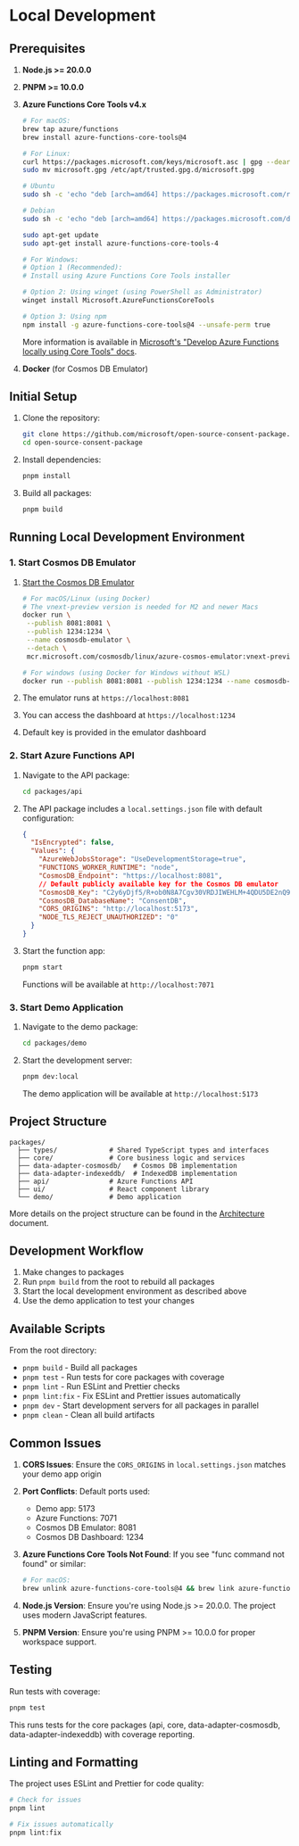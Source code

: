 # Local Development

## Prerequisites

1. **Node.js >= 20.0.0**
2. **PNPM >= 10.0.0**
3. **Azure Functions Core Tools v4.x**

   ```bash
   # For macOS:
   brew tap azure/functions
   brew install azure-functions-core-tools@4
   ```

   ```bash
   # For Linux:
   curl https://packages.microsoft.com/keys/microsoft.asc | gpg --dearmor > microsoft.gpg
   sudo mv microsoft.gpg /etc/apt/trusted.gpg.d/microsoft.gpg
   
   # Ubuntu
   sudo sh -c 'echo "deb [arch=amd64] https://packages.microsoft.com/repos/microsoft-ubuntu-$(lsb_release -cs 2>/dev/null)-prod $(lsb_release -cs 2>/dev/null) main" > /etc/apt/sources.list.d/dotnetdev.list'
   
   # Debian
   sudo sh -c 'echo "deb [arch=amd64] https://packages.microsoft.com/debian/$(lsb_release -rs 2>/dev/null | cut -d'.' -f 1)/prod $(lsb_release -cs 2>/dev/null) main" > /etc/apt/sources.list.d/dotnetdev.list'
   
   sudo apt-get update
   sudo apt-get install azure-functions-core-tools-4
   ```

   ```bash
   # For Windows:
   # Option 1 (Recommended):
   # Install using Azure Functions Core Tools installer
   
   # Option 2: Using winget (using PowerShell as Administrator)
   winget install Microsoft.AzureFunctionsCoreTools

   # Option 3: Using npm
   npm install -g azure-functions-core-tools@4 --unsafe-perm true
   ```

   More information is available in [Microsoft's "Develop Azure Functions locally using Core Tools" docs](https://learn.microsoft.com/en-us/azure/azure-functions/functions-run-local?tabs=windows%2Cisolated-process%2Cnode-v4%2Cpython-v2%2Chttp-trigger%2Ccontainer-apps&pivots=programming-language-typescript).

4. **Docker** (for Cosmos DB Emulator)

## Initial Setup

1. Clone the repository:

   ```bash
   git clone https://github.com/microsoft/open-source-consent-package.git
   cd open-source-consent-package
   ```

2. Install dependencies:

   ```bash
   pnpm install
   ```

3. Build all packages:

   ```bash
   pnpm build
   ```

## Running Local Development Environment

### 1. Start Cosmos DB Emulator

1. [Start the Cosmos DB Emulator](https://learn.microsoft.com/en-us/azure/cosmos-db/how-to-develop-emulator#start-the-emulator)

   ```bash
   # For macOS/Linux (using Docker)
   # The vnext-preview version is needed for M2 and newer Macs
   docker run \
    --publish 8081:8081 \
    --publish 1234:1234 \
    --name cosmosdb-emulator \
    --detach \
    mcr.microsoft.com/cosmosdb/linux/azure-cosmos-emulator:vnext-preview
   ```

   ```bash
   # For windows (using Docker for Windows without WSL)
   docker run --publish 8081:8081 --publish 1234:1234 --name cosmosdb-emulator --detach mcr.microsoft.com/cosmosdb/windows/azure-cosmos-emulator
   ```

2. The emulator runs at `https://localhost:8081`
3. You can access the dashboard at `https://localhost:1234`
4. Default key is provided in the emulator dashboard

### 2. Start Azure Functions API

1. Navigate to the API package:

   ```bash
   cd packages/api
   ```

2. The API package includes a `local.settings.json` file with default configuration:

   ```json
   {
     "IsEncrypted": false,
     "Values": {
       "AzureWebJobsStorage": "UseDevelopmentStorage=true",
       "FUNCTIONS_WORKER_RUNTIME": "node",
       "CosmosDB_Endpoint": "https://localhost:8081",
       // Default publicly available key for the Cosmos DB emulator
       "CosmosDB_Key": "C2y6yDjf5/R+ob0N8A7Cgv30VRDJIWEHLM+4QDU5DE2nQ9nDuVTqobD4b8mGGyPMbIZnqyMsEcaGQy67XIw/Jw==",
       "CosmosDB_DatabaseName": "ConsentDB",
       "CORS_ORIGINS": "http://localhost:5173",
       "NODE_TLS_REJECT_UNAUTHORIZED": "0"
     }
   }
   ```

3. Start the function app:

   ```bash
   pnpm start
   ```

   Functions will be available at `http://localhost:7071`

### 3. Start Demo Application

1. Navigate to the demo package:

   ```bash
   cd packages/demo
   ```

2. Start the development server:

   ```bash
   pnpm dev:local
   ```

   The demo application will be available at `http://localhost:5173`

## Project Structure

```
packages/
  ├── types/             # Shared TypeScript types and interfaces
  ├── core/              # Core business logic and services
  ├── data-adapter-cosmosdb/   # Cosmos DB implementation
  ├── data-adapter-indexeddb/  # IndexedDB implementation
  ├── api/               # Azure Functions API
  ├── ui/                # React component library
  └── demo/              # Demo application
```

More details on the project structure can be found in the [Architecture](./architecture.md) document.

## Development Workflow

1. Make changes to packages
2. Run `pnpm build` from the root to rebuild all packages
3. Start the local development environment as described above
4. Use the demo application to test your changes

## Available Scripts

From the root directory:

- `pnpm build` - Build all packages
- `pnpm test` - Run tests for core packages with coverage
- `pnpm lint` - Run ESLint and Prettier checks
- `pnpm lint:fix` - Fix ESLint and Prettier issues automatically
- `pnpm dev` - Start development servers for all packages in parallel
- `pnpm clean` - Clean all build artifacts

## Common Issues

1. **CORS Issues**: Ensure the `CORS_ORIGINS` in `local.settings.json` matches your demo app origin

2. **Port Conflicts**: Default ports used:
   - Demo app: 5173
   - Azure Functions: 7071
   - Cosmos DB Emulator: 8081
   - Cosmos DB Dashboard: 1234

3. **Azure Functions Core Tools Not Found**: If you see "func command not found" or similar:

   ```bash
   # For macOS:
   brew unlink azure-functions-core-tools@4 && brew link azure-functions-core-tools@4
   ```

4. **Node.js Version**: Ensure you're using Node.js >= 20.0.0. The project uses modern JavaScript features.

5. **PNPM Version**: Ensure you're using PNPM >= 10.0.0 for proper workspace support.

## Testing

Run tests with coverage:

```bash
pnpm test
```

This runs tests for the core packages (api, core, data-adapter-cosmosdb, data-adapter-indexeddb) with coverage reporting.

## Linting and Formatting

The project uses ESLint and Prettier for code quality:

```bash
# Check for issues
pnpm lint

# Fix issues automatically
pnpm lint:fix
```
